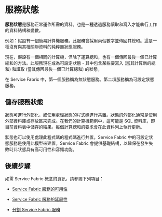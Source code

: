 <properties
   pageTitle="定義和管理狀態"
	description="如何定義和管理 Service Fabric 中的服務狀態"
	services="service-fabric"
	documentationCenter=".net"
	authors="appi101"
	manager="timlt"
	editor=""/>

<tags
   ms.service="service-fabric"
	ms.devlang="dotnet"
	ms.topic="article"
	ms.tgt_pltfrm="NA"
	ms.workload="NA"
	ms.date="08/26/2015"
	ms.author="aprameyr"/>

# 服務狀態
**服務狀態**是服務正常運作所需的資料。也是一種透過服務讀取和寫入才能執行工作的資料結構和變數。

例如：假設有一個簡易計算機服務。此服務會採用兩個數字並傳回其總和。這是一種沒有與其相關聯資料的純粹無狀態服務。

現在，假設有一個相同的計算機，但除了運算總和，也有一個傳回最後一個已計算總和的方法。此服務現在成為可設定狀態 - 其中包含某些要寫入 (當其計算新的總和) 和讀取 (當其傳回最後一個已計算總和) 的狀態。

在 Service Fabric 中，第一個服務稱為無狀態服務。第二項服務稱為可設定狀態服務。

## 儲存服務狀態
狀態可進行外部化，或使用處理狀態的程式碼進行共置。狀態的外部化通常是使用外部資料庫或存放區來完成。在我們的計算機範例中，這可能是 SQL 資料庫，即目前資料表中儲存的結果。每個計算總和的要求會在此資料列上執行更新。

狀態也可以使用處理此程式碼的程式碼進行共置。Service Fabric 中的可設定狀態服務是使用此模型來建置。Service Fabric 會提供基礎結構，以確保在發生失敗時此狀態具有高可用性和容錯功能。

## 後續步驟

如需 Service Fabric 概念的資訊，請參閱下列項目：

- [Service Fabric 服務的可用性](service-fabric-availability-services.md)

- [Service Fabric 服務的延展性](service-fabric-concepts-scalability.md)

- [分割 Service Fabric 服務](service-fabric-concepts-partitioning.md)
 

<!---HONumber=August15_HO9-->